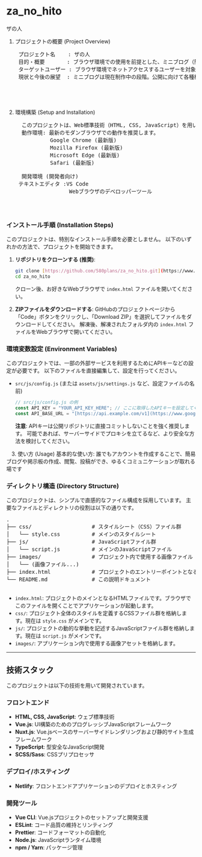 # za_no_hito
ザの人
1. プロジェクトの概要 (Project Overview)
   <pre>
    プロジェクト名    : ザの人
    目的・概要　　　  : ブラウザ環境での使用を前提とした、ミニブログ（簡易ブログ）の作成
    ターゲットユーザー : ブラウザ環境でネットアクセスするユーザーを対象に、昨今のSNSとは違った小さなコミュニティを作る
    現状と今後の展望  : ミニブログは現在制作中の段階。公開に向けて各種機能を追加していく
     <pre/>
      
2. 環境構築 (Setup and Installation)
   <pre>
     このプロジェクトは、Web標準技術（HTML, CSS, JavaScript）を用いて開発されており、特別なソフトウェアのインストールは不要です。
     動作環境: 最新のモダンブラウザでの動作を推奨します。
              Google Chrome (最新版)
              Mozilla Firefox (最新版)
              Microsoft Edge (最新版)
              Safari (最新版)
     
     開発環境 (開発者向け)
    テキストエディタ :VS Code
                    Webブラウザのデベロッパーツール
   <pre/>

### インストール手順 (Installation Steps)

このプロジェクトは、特別なインストール手順を必要としません。
以下のいずれかの方法で、プロジェクトを開始できます。

1.  **リポジトリをクローンする (推奨)**:
    ```bash
    git clone [https://github.com/580plans/za_no_hito.git](https://www.google.com/search?q=https://github.com/%E3%81%82%E3%81%AA%E3%81%9F%E3%81%AE%E3%83%A6%E3%83%BC%E3%82%B6%E3%83%BC%E5%90%8D/%E3%81%82%E3%81%AA%E3%81%9F%E3%81%AE%E3%83%AA%E3%83%9D%E3%82%B8%E3%83%88%E3%83%AA%E5%90%8D.git)
    cd za_no_hito
    ```
    クローン後、お好きなWebブラウザで `index.html` ファイルを開いてください。

2.  **ZIPファイルをダウンロードする**:
    GitHubのプロジェクトページから「Code」ボタンをクリックし、「Download ZIP」を選択してファイルをダウンロードしてください。
    解凍後、解凍されたフォルダ内の `index.html` ファイルをWebブラウザで開いてください。

 ### 環境変数設定 (Environment Variables)

このプロジェクトでは、一部の外部サービスを利用するためにAPIキーなどの設定が必要です。
以下のファイルを直接編集して、設定を行ってください。

* `src/js/config.js` (または `assets/js/settings.js` など、設定ファイルの名前)

    ```javascript
    // src/js/config.js の例
    const API_KEY = "YOUR_API_KEY_HERE"; // ここに取得したAPIキーを設定してください
    const API_BASE_URL = "[https://api.example.com/v1](https://www.google.com/search?q=https://api.example.com/v1)";
    ```
    **注意**: APIキーは公開リポジトリに直接コミットしないことを強く推奨します。
    可能であれば、サーバーサイドでプロキシを立てるなど、より安全な方法を検討してください。

　3. 使い方 (Usage)
 基本的な使い方: 誰でもアカウントを作成することで、簡易ブログや掲示板の作成、閲覧、投稿ができ、ゆるくコミュニケーションが取れる場です
 
### ディレクトリ構造 (Directory Structure)

このプロジェクトは、シンプルで直感的なファイル構成を採用しています。
主要なファイルとディレクトリの役割は以下の通りです。

  <pre>
.
├── css/                   # スタイルシート（CSS）ファイル群
│   └── style.css          # メインのスタイルシート
├── js/                    # JavaScriptファイル群
│   └── script.js          # メインのJavaScriptファイル
├── images/                # プロジェクト内で使用する画像ファイル
│   └── (画像ファイル...)
├── index.html             # プロジェクトのエントリーポイントとなるHTMLファイル
└── README.md              # この説明ドキュメント
  </pre>

* `index.html`: プロジェクトのメインとなるHTMLファイルです。ブラウザでこのファイルを開くことでアプリケーションが起動します。
* `css/`: プロジェクト全体のスタイルを定義するCSSファイル群を格納します。現在は `style.css` がメインです。
* `js/`: プロジェクトの動的な挙動を記述するJavaScriptファイル群を格納します。現在は `script.js` がメインです。
* `images/`: アプリケーション内で使用する画像アセットを格納します。

---

## 技術スタック

このプロジェクトは以下の技術を用いて開発されています。

### フロントエンド
* **HTML, CSS, JavaScript**: ウェブ標準技術
* **Vue.js**: UI構築のためのプログレッシブJavaScriptフレームワーク
* **Nuxt.js**: Vue.jsベースのサーバーサイドレンダリングおよび静的サイト生成フレームワーク
* **TypeScript**: 型安全なJavaScript開発
* **SCSS/Sass**: CSSプリプロセッサ

### デプロイ/ホスティング
* **Netlify**: フロントエンドアプリケーションのデプロイとホスティング

### 開発ツール
* **Vue CLI**: Vue.jsプロジェクトのセットアップと開発支援
* **ESLint**: コード品質の維持とリンティング
* **Prettier**: コードフォーマットの自動化
* **Node.js**: JavaScriptランタイム環境
* **npm / Yarn**: パッケージ管理

